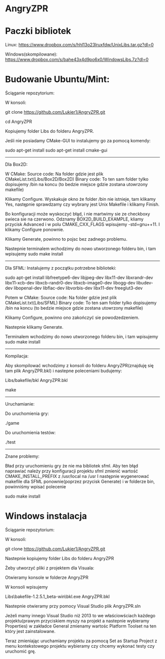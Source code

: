 # AngryZPR

# Paczki bibliotek
Linux: https://www.dropbox.com/s/hhl13o23lruxfdw/UnixLibs.tar.gz?dl=0

Windows(skompilowane): https://www.dropbox.com/s/bahe43x4d9po6x0/WindowsLibs.7z?dl=0

# Budowanie Ubuntu/Mint: 

Ściąganie repozytorium:

W konsoli:

git clone https://github.com/Lukier1/AngryZPR.git

cd AngryZPR

Kopiujemy folder Libs do folderu AngryZPR.

Jeśli nie posiadamy CMake-GUI to instalujemy go za pomocą komendy:

sudo apt-get install sudo apt-get install cmake-gui

--------------------------------------------------------
Dla Box2D:

W CMake:
Source code: Na folder gdzie jest plik CMakeList.txt(Libs/Box2D/Box2D)
Binary code: To ten sam folder tylko dopisujemy /bin na koncu (to bedzie miejsce gdzie zostana utowrzony makefile)

Klikamy Configure. Wyskakuje okno że folder /bin nie istnieje, tam klikamy Yes, następnie sprawdzamy czy wybrany jest Unix Makefile i klikamy Finish. 

Bo konfiguracji może wyskoczyć błąd, i nie martwimy sie ze checkboxy swieca sie na czerwono. Odznamy BOX2D_BUILD_EXAMPLE, kliamy przycisk Advanced i w polu CMAKE_CXX_FLAGS wpisujemy -std=gnu++11. I klikamy Configure ponownie. 

Klikamy Generate, powinno to pojsc bez zadnego problemu.  

Nastepnie terminalem wchodzimy do nowo utworzonego folderu bin, i tam wpisujemy sudo make install

--------------------------------------------------------
Dla SFML:
Instalujemy z początku potrzebne biblioteki:

sudo apt-get install libfreetype6-dev libjpeg-dev libx11-dev libxrandr-dev libx11-xcb-dev libxcb-randr0-dev libxcb-image0-dev  libogg-dev libudev-dev libopenal-dev libflac-dev libvorbis-dev libx11-dev freeglut3-dev

Potem w CMake:
Source code: Na folder gdzie jest plik CMakeList.txt(Libs/SFML)
Binary code: To ten sam folder tylko dopisujemy /bin na koncu (to bedzie miejsce gdzie zostana utowrzony makefile)

Klikamy Configure, powinno ono zakończyć sie powodzedzeniem.

Nastepnie klikamy Generate.
 
Terminalem wchodzimy do nowo utworzonego folderu bin, i tam wpisujemy sudo make install

--------------------------------------------------------
Kompilacja:

Aby skompilować wchodzimy z konsoli do folderu AngryZPR(znajduję się tam plik AngryZPR.bkl) i nastepne poleceniami budujemy:

Libs/bakefile/bkl AngryZPR.bkl

make

--------------------------------------------------------
Uruchamianie:

Do uruchomienia gry:

./game

Do uruchomienia testów:

./test

---------------------------------------------------------
Znane problemy:

Bład przy uruchomieniu gry że nie ma bibliotek sfml.
Aby ten błąd naprawiać należy przy konfiguracji projektu sfml zmienić wartość CMAKE_INSTALL_PREFIX z /usr/local na /usr 
I następnie wygenerować makefile dla SFML ponownie(poprzez przycisk Generate) i w folderze bin, powinniśmy wpisać polecenie 

sudo make install 


# Windows instalacja
Ściąganie repozytorium:

W konsoli:

git clone https://github.com/Lukier1/AngryZPR.git

Nastepnie kopiujemy folder Libs do folderu AngryZPR

Żeby utworzyć pliki z projektem dla Visuala:

Otwieramy konsole w folderze AngryZPR

W konsoli wpisujemy 

Libs\bakefile-1.2.5.1_beta-win\bkl.exe AngryZPR.bkl

Nastepnie otwieramy przy pomocy Visual Studio plik AngryZPR.sln

Jeżeli mamy innego Visual Studio niż 2013 to we właściowściach każdego projektu(prawym przyciskiem myszy na projekt a nastepnie wybieramy Properties) w zakładce General zmienamy wartośc Platform Toolset na ten który jest zainstalowane.

Teraz zmieniając uruchamiany projektu za pomocą Set as Startup Project z menu kontekstowego projektu wybieramy czy chcemy wykonać testy czy uruchomić grę.
